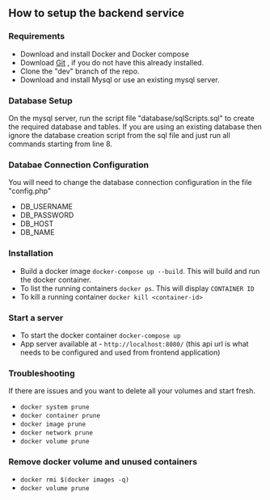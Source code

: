 ## How to setup the backend service

### Requirements

- Download and install Docker and Docker compose
- Download [Git](https://git-scm.com/download/) , if you do not have this already installed.
- Clone the "dev" branch of the repo.
- Download and install Mysql or use an existing mysql server.

### Database Setup

On the mysql server, run the script file "database/sqlScripts.sql" to create the required database and tables. If you are using an existing database then ignore the database creation script from the sql file and just run all commands starting from line 8.

### Databae Connection Configuration

You will need to change the database connection configuration in the file "config.php"

- DB_USERNAME
- DB_PASSWORD
- DB_HOST
- DB_NAME

### Installation

- Build a docker image `docker-compose up --build`. This will build and run the docker container.
- To list the running containers `docker ps`. This will display `CONTAINER ID`
- To kill a running container `docker kill <container-id>`

### Start a server

- To start the docker container `docker-compose up`
- App server available at - `http://localhost:8080/` (this api url is what needs to be configured and used from frontend application)

### Troubleshooting

If there are issues and you want to delete all your volumes and start fresh.

- `docker system prune`
- `docker container prune`
- `docker image prune`
- `docker network prune`
- `docker volume prune`

### Remove docker volume and unused containers

- `docker rmi $(docker images -q)`
- `docker volume prune`
